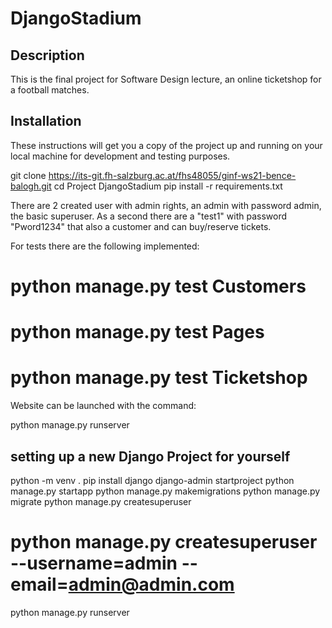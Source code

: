 # DjangoStadium

## Description

This is the final project for Software Design lecture, an online ticketshop for a football matches.

## Installation 

These instructions will get you a copy of the project up and running on your local machine for development and testing purposes.

git clone https://its-git.fh-salzburg.ac.at/fhs48055/ginf-ws21-bence-balogh.git
cd Project DjangoStadium
pip install -r requirements.txt

There are 2 created user with admin rights, an admin with password admin, the basic superuser. As a second there are a "test1" with password "Pword1234" that also a customer and can buy/reserve tickets.

For tests there are the following implemented:

# python manage.py test Customers
# python manage.py test Pages
# python manage.py test Ticketshop

Website can be launched with the command:

python manage.py runserver



## setting up a new Django Project for yourself
python -m venv .
pip install django
django-admin startproject <Projname>
python manage.py startapp <appName>
python manage.py makemigrations
python manage.py migrate
python manage.py createsuperuser
# python manage.py createsuperuser --username=admin --email=admin@admin.com
python manage.py runserver
